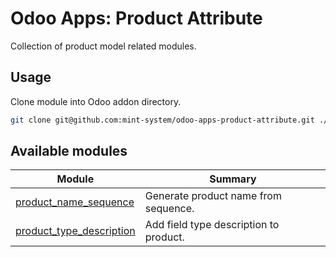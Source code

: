 # Odoo Apps: Product Attribute

Collection of product model related modules.

## Usage

Clone module into Odoo addon directory.

```bash
git clone git@github.com:mint-system/odoo-apps-product-attribute.git ./addons/product_attribute
```

## Available modules

| Module | Summary |
| --- | --- |
| [product_name_sequence](product_name_sequence) |         Generate product name from sequence. |
| [product_type_description](product_type_description) |         Add field type description to product. |
